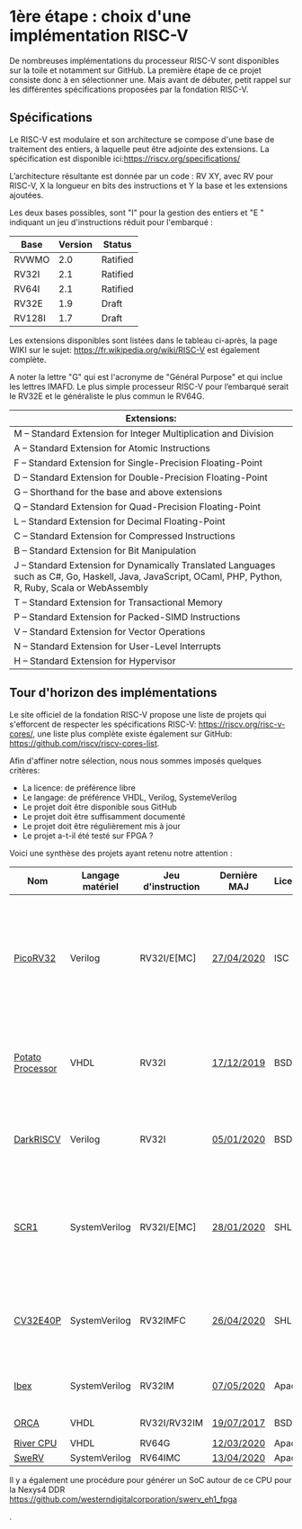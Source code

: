 # 1ère étape : choix d'une implémentation RISC-V

De nombreuses implémentations du processeur RISC-V sont disponibles sur la toile et notamment sur GitHub. La première étape de ce projet consiste donc à en sélectionner une. Mais avant de débuter, petit rappel sur les différentes spécifications proposées par la fondation RISC-V.

## Spécifications

Le RISC-V est modulaire et son architecture se compose d'une base de traitement des entiers, à laquelle peut être adjointe des extensions. La spécification est disponible ici:https://riscv.org/specifications/

L’architecture résultante est donnée par un code : RV XY, avec RV pour RISC-V, X la longueur en bits des instructions et Y la base et les extensions ajoutées.

Les deux bases possibles, sont "I" pour la gestion des entiers et "E " indiquant un jeu d'instructions réduit pour l'embarqué :

| Base   | Version | Status   |
| ------ | ------- | -------- |
| RVWMO  | 2.0     | Ratified |
| RV32I  | 2.1     | Ratified |
| RV64I  | 2.1     | Ratified |
| RV32E  | 1.9     | Draft    |
| RV128I | 1.7     | Draft    |

Les extensions disponibles sont listées dans le tableau ci-après, la page WIKI sur le sujet: https://fr.wikipedia.org/wiki/RISC-V est également complète.

A noter la lettre "G" qui est l'acronyme de "Général Purpose" et qui inclue les lettres IMAFD. Le plus simple processeur RISC-V pour l’embarqué serait le RV32E et le généraliste le plus commun le RV64G.

| Extensions:                                                  |
| ------------------------------------------------------------ |
| M – Standard Extension for Integer Multiplication and Division |
| A – Standard Extension for Atomic Instructions               |
| F – Standard Extension for Single-Precision Floating-Point   |
| D – Standard Extension for Double-Precision Floating-Point   |
| G – Shorthand for the base and above extensions              |
| Q – Standard Extension for Quad-Precision Floating-Point     |
| L – Standard Extension for Decimal Floating-Point            |
| C – Standard Extension for Compressed Instructions           |
| B – Standard Extension for Bit Manipulation                  |
| J – Standard Extension for Dynamically Translated Languages such as C#, Go, Haskell, Java, JavaScript, OCaml, PHP, Python, R, Ruby, Scala or WebAssembly |
| T – Standard Extension for Transactional Memory              |
| P – Standard Extension for Packed-SIMD Instructions          |
| V – Standard Extension for Vector Operations                 |
| N – Standard Extension for User-Level Interrupts             |
| H – Standard Extension for Hypervisor                        |

## Tour d'horizon des implémentations

Le site officiel de la fondation RISC-V propose une liste de projets qui s'efforcent de respecter les spécifications RISC-V: https://riscv.org/risc-v-cores/, une liste plus complète existe également sur GitHub:  https://github.com/riscv/riscv-cores-list.

Afin d'affiner notre sélection, nous nous sommes imposés quelques critères:

- La licence: de préférence libre
- Le langage: de préférence VHDL, Verilog, SystemeVerilog
- Le projet doit être disponible sous GitHub
- Le projet doit être suffisamment documenté
- Le projet doit être régulièrement mis à jour
- Le projet a-t-il été testé sur FPGA ?

Voici une synthèse des projets ayant retenu notre attention :

| Nom                                                   | Langage matériel | Jeu d'instruction | Dernière MAJ                                                 | Licence | Commentaires                                                 |
| ----------------------------------------------------- | ---------------- | ----------------- | ------------------------------------------------------------ | ------- | ------------------------------------------------------------ |
| [PicoRV32](https://github.com/cliffordwolf/picorv32)  | Verilog          | RV32I/E[MC]       | [27/04/2020](https://github.com/cliffordwolf/picorv32/commits/master) | ISC     | - Bien référencé, et testé sur différentes puces, le projet est open source et très régulièrement mis à jour. Il est possible de trouver plusieurs exemples sur la toile d'utilisation de ce processeur (ex: https://github.com/Jesus89/picorv32-c-examples)<br/>- La documentation y est complète, la chaine de compilation y est décrite ainsi que différents testbenches |
| [Potato Processor](https://github.com/skordal/potato) | VHDL             | RV32I             | [17/12/2019](https://github.com/skordal/potato/commits/master) | BSD     | Evoqué lors de notre première réunion, la page gitHub de ce projet est bien documentée mais semble inactive depuis quelques mois. Nous ne la retrouvons pas non plus dans la liste des projets référencés sur la page officielle. |
| [DarkRISCV](https://github.com/darklife/darkriscv)    | Verilog          | RV32I             | [05/01/2020](https://github.com/darklife/darkriscv/commits/master) | BSD     | Le projet est récent et référencé sur la liste officielle. La documentation y est présente, mais le projet ne semble pas terminé. L'auteur précise que certaine fonctionnalités sont toujours en attente de tests. A suivre... |
| [SCR1](https://github.com/syntacore/scr1)             | SystemVerilog    | RV32I/E[MC]       | [28/01/2020](https://github.com/syntacore/scr1/commits/master) | SHL     | Le projet est récent et référencé sur la liste officielle. mais une gamme plus étendue est disponible sur le site de l'entreprise (https://syntacore.com) disponible sous licence commerciale, seul le SCR1 semble avoir un SDK libre. Le GitHub est bien fourni, et l'entreprise [communique sur ses produits](https://open-src-soc.org/media/slides/2nd-RISC-V-Meeting-2019-10-02-11h30-Ekaterina-Berezina.pdf). A voir donc.... |
| [CV32E40P](https://github.com/openhwgroup/cv32e40p)   | SystemVerilog    | RV32IMFC          | [26/04/2020](https://github.com/openhwgroup/cv32e40p/commits/master) | SHL     | Dans la liste des projets évoqués par Pascal, le RI5CY est spécifiquement développé pour les plateformes PULP et semble optimisé pour le calcul parallèle. A ce stade, il est difficile de dire si ce projet sera transposable sur une autre plateforme. |
| [Ibex](https://github.com/lowRISC/ibex)               | SystemVerilog    | RV32IM            | [07/05/2020](https://github.com/lowRISC/ibex/commits/master) | Apache  | Egalement dans la liste de Pascal. A l'origine ce projet était nommé zero-riscy pour les plateformes PULP (voir ci-dessus). |
| [ORCA](https://github.com/riscveval/orca-1)           | VHDL             | RV32I/RV32IM      | [19/07/2017](https://github.com/riscveval/orca-1/commits/master) | BSD     | Projet forké, l'original ayant été supprimé.                 |
| [River CPU](https://github.com/sergeykhbr/riscv_vhdl) | VHDL             | RV64G             | [12/03/2020](https://github.com/sergeykhbr/riscv_vhdl/commits/master) | Apache  | -                                                            |
| [SweRV](https://github.com/chipsalliance/Cores-SweRV) | SystemVerilog    | RV64IMC           | [13/04/2020](https://github.com/chipsalliance/Cores-SweRV/commits/master) | Apache  | -                                                            |

Il y a également une procédure pour générer un SoC autour de ce CPU pour la Nexys4 DDR https://github.com/westerndigitalcorporation/swerv_eh1_fpga

.
